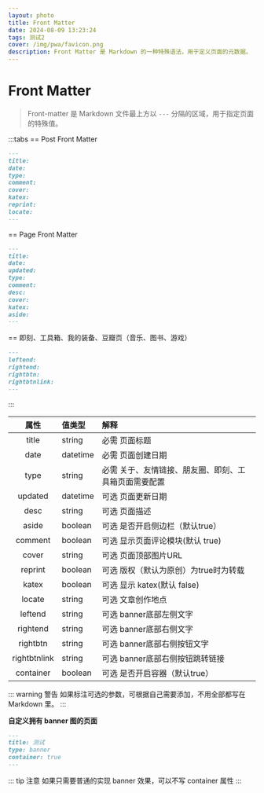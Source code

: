 ```yaml
---
layout: photo
title: Front Matter
date: 2024-08-09 13:23:24
tags: 测试2
cover: /img/pwa/favicon.png
description: Front Matter 是 Markdown 的一种特殊语法，用于定义页面的元数据。
---
```



# Front Matter

> Front-matter 是 Markdown 文件最上方以 `---` 分隔的区域，用于指定页面的特殊值。

:::tabs
== Post Front Matter
```markdown
---
title:
date:
type:
comment:
cover:
katex:
reprint:
locate:
---
```
== Page Front Matter
```markdown
---
title:
date:
updated:
type:
comment:
desc:
cover:
katex:
aside:
---
```
== 即刻、工具箱、我的装备、豆瓣页（音乐、图书、游戏）
```markdown
---
leftend:
rightend:
rightbtn:
rightbtnlink:
---
```
:::

|     属性     | 值类型   | 解释                                                                 |
| :----------: | :------- | :------------------------------------------------------------------- |
|    title     | string   | <Badge>必需</Badge> 页面标题                                         |
|     date     | datetime | <Badge>必需</Badge> 页面创建日期                                     |
|     type     | string   | <Badge>必需</Badge> 关于、友情链接、朋友圈、即刻、工具箱页面需要配置 |
|   updated    | datetime | <Badge>可选</Badge> 页面更新日期                                     |
|     desc     | string   | <Badge>可选</Badge> 页面描述                                         |
|    aside     | boolean  | <Badge>可选</Badge> 是否开启侧边栏（默认true）                       |
|   comment    | boolean  | <Badge>可选</Badge> 显示页面评论模块(默认 true)                      |
|    cover     | string   | <Badge>可选</Badge> 页面顶部图片URL                                  |
|   reprint    | boolean  | <Badge>可选</Badge> 版权（默认为原创）为true时为转载                 |
|    katex     | boolean  | <Badge>可选</Badge> 显示 katex(默认 false)                           |
|    locate    | string   | <Badge>可选</Badge> 文章创作地点                                     |
|   leftend    | string   | <Badge>可选</Badge> banner底部左侧文字                               |
|   rightend   | string   | <Badge>可选</Badge> banner底部右侧文字                               |
|   rightbtn   | string   | <Badge>可选</Badge> banner底部右侧按钮文字                           |
| rightbtnlink | string   | <Badge>可选</Badge> banner底部右侧按钮跳转链接                       |
|  container   | boolean  | <Badge>可选</Badge> 是否开启容器（默认true）                         |

::: warning 警告
如果标注可选的参数，可根据自己需要添加，不用全部都写在 Markdown 里。
:::

**自定义拥有 banner 图的页面**

```markdown
---
title: 测试
type: banner
container: true
---
```

::: tip 注意
如果只需要普通的实现 banner 效果，可以不写 container 属性
:::